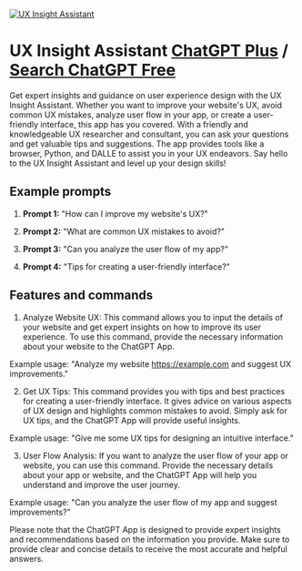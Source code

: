
[![UX Insight Assistant](https://files.oaiusercontent.com/file-zTRlMyAbA3EXQxaNTPzc2lLw?se=2123-10-17T08%3A35%3A47Z&sp=r&sv=2021-08-06&sr=b&rscc=max-age%3D31536000%2C%20immutable&rscd=attachment%3B%20filename%3D66cd1d28-fafe-47c1-b8d0-9ad3f4670c3e.png&sig=TcAm3zZZl8maDAzq8wx7uPDVWQwj0Olm%2BJuvPscsWgo%3D)](https://chat.openai.com/g/g-6Z0Viu8pX-ux-insight-assistant)

# UX Insight Assistant [ChatGPT Plus](https://chat.openai.com/g/g-6Z0Viu8pX-ux-insight-assistant) / [Search ChatGPT Free](https://gptcall.net/index.html#/?search=UX%20Insight%20Assistant)

Get expert insights and guidance on user experience design with the UX Insight Assistant. Whether you want to improve your website's UX, avoid common UX mistakes, analyze user flow in your app, or create a user-friendly interface, this app has you covered. With a friendly and knowledgeable UX researcher and consultant, you can ask your questions and get valuable tips and suggestions. The app provides tools like a browser, Python, and DALLE to assist you in your UX endeavors. Say hello to the UX Insight Assistant and level up your design skills!

## Example prompts

1. **Prompt 1:** "How can I improve my website's UX?"

2. **Prompt 2:** "What are common UX mistakes to avoid?"

3. **Prompt 3:** "Can you analyze the user flow of my app?"

4. **Prompt 4:** "Tips for creating a user-friendly interface?"

## Features and commands

1. Analyze Website UX: This command allows you to input the details of your website and get expert insights on how to improve its user experience. To use this command, provide the necessary information about your website to the ChatGPT App.

Example usage: "Analyze my website https://example.com and suggest UX improvements."

2. Get UX Tips: This command provides you with tips and best practices for creating a user-friendly interface. It gives advice on various aspects of UX design and highlights common mistakes to avoid. Simply ask for UX tips, and the ChatGPT App will provide useful insights.

Example usage: "Give me some UX tips for designing an intuitive interface."

3. User Flow Analysis: If you want to analyze the user flow of your app or website, you can use this command. Provide the necessary details about your app or website, and the ChatGPT App will help you understand and improve the user journey.

Example usage: "Can you analyze the user flow of my app and suggest improvements?"

Please note that the ChatGPT App is designed to provide expert insights and recommendations based on the information you provide. Make sure to provide clear and concise details to receive the most accurate and helpful answers.


